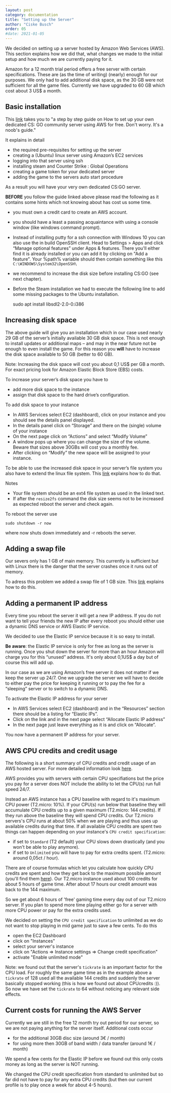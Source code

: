 ```yaml
---
layout: post
category: documentation
title: "Setting up the Server"
author: "Ciske Busch"
order: 05
#date: 2021-01-05
---
```


We decided on setting up a server hosted by Amazon Web Services (AWS). This section explains how we did that, what changes we made to the initial setup and how much we are currently paying for it.

Amazon for a 12 month trial period offers a free server with certain specifications. These are (as the time of writing) (nearly) enough for our purposes. We only had to add additional disk space, as the 30 GB were not sufficient for all the game files. Currently we have upgraded to 60 GB which cost about 3 US$ a month.

## Basic installation ##

This [link](https://www.reddit.com/r/GlobalOffensive/comments/hro0ct/setting_up_your_own_dedicated_cs_go_community/) takes you to "a step by step guide on How to set up your own dedicated CS: GO community server using AWS for free. Don't worry. It's a noob's guide."

It explains in detail
* the required pre-requisites for setting up the server
* creating a (Ubuntu) linux server using Amazon’s EC2 services
* logging into that server using ssh
* installing steam and Counter Strike : Global Operations
* creating a game token for your dedicated server
* adding the game to the servers auto start procedure

As a result you will have your very own dedicated CS:GO server.

**BEFORE** you follow the guide linked above please read the following as it contains some hints which not knowing about has cost us some time.

* you must own a credit card to create an AWS account.
* you should have a least a passing acquaintance with using a console window (like windows command prompt).
* Instead of installing putty for a ssh connection with Windows 10 you can also use the in build OpenSSH client. Head to Settings > Apps and click “Manage optional features” under Apps & features. There you'll either find it is already  installed or you can add it by clicking on "Add a feature". Your %path% variable should then contain something like this `C:\WINDOWS\System32\OpenSSH\`
* we recommend to increase the disk size before installing CS:GO (see next chapter).
* Before the Steam installation we had to execute the following line to add some missing packages to the Ubuntu installation.

    sudo apt install libsdl2-2.0-0:i386


## Increasing disk space ##
The above guide will give you an installation which in our case used nearly 29 GB of the server’s initially available 30 GB disk space. This is not enough to install updates or additional maps – and may in the near future not be enough to even install the game. For this reason you **will** have to increase the disk space available to 50 GB (better to 60 GB). 

Note: Increasing the disk space will cost you about 0,1 US$ per GB a month. For exact pricing look for Amazon Elastic Block Store (EBS) costs.

To increase your server’s disk space you have to
* add more disk space to the instance
* assign that disk space to the hard drive’s configuration.

To add disk space to your instance

* In AWS Services select EC2 (dashboard), click on your instance and you should see the details panel displayed.
* In the details panel click on “Storage” and there on the (single) volume of your instance
* On the next page click on “Actions” and select “Modify Volume”
* A window pops up where you can change the size of the volume. Beware that sizes above 30GBs will cost you a monthly fee.
* After clicking on “Modify” the new space will be assigned to your instance.

To be able to use the increased disk space in your server’s file system you also have to extend the linux file system. This [link](https://aws.amazon.com/de/premiumsupport/knowledge-center/extend-linux-file-system/) explains how to do that.

Notes

* Your file system should be an ext4 file system as used in the linked text.
* If after the `resize2fs` command the disk size seems not to be increased as expected reboot the server and check again.

To reboot the server use

	sudo shutdown -r now

where now shuts down immediately and -r reboots the server.


## Adding a swap file ##

Our severs only has 1 GB of main memory. This currently is sufficient but with Linux there is the danger that the server crashes once it runs out of memory.

To adress this problem we added a swap file of 1 GB size. This [link](https://linuxbeast.com/tutorials/aws/how-to-add-swap-space-on-ec2-ubuntu-18-04/) explains how to do this.

## Adding a permanent IP address ##

Every time you reboot the server it will get a new IP address. If you do not want to tell your friends the new IP after every reboot you should either use a dynamic DNS service or AWS Elastic IP service.

We decided to use the Elastic IP service because it is so easy to install.

**Be aware**: the Elastic IP service is only for free as long as the server is running. Once you shut down the server for more than an hour Amazon will charge you for this “unused” address. It's only about 0,1US$ a day but of course this will add up.

In our case as we are using Amazon’s free server it does not matter if we keep the server up 24/7. One we upgrade the server we will have to decide to either pay the price for keeping it running or to pay the fee for a “sleeping” server or to switch to a dynamic DNS.

To activate the Elastic IP address for your server

* In AWS Services select EC2 (dashboard) and in the “Resources” section there should be a listing for “Elastic IPs”.
* Click on the link and in the next page select “Allocate Elastic IP address”
* In the next page just leave everything as it is and click on “Allocate”.

You now have a permanent IP address for your server.


## AWS CPU credits and credit usage ##

The following is a short summary of CPU credits and credit usage of an AWS hosted server. For more detailed information look [here](https://docs.aws.amazon.com/AWSEC2/latest/UserGuide/burstable-credits-baseline-concepts.html).

AWS provides you with servers with certain CPU specifiations but the price you pay for a server does NOT include the ability to let the CPU(s) run full speed 24/7. 

Instead an AWS instance has a CPU baseline with regard to it's maximum CPU power (T2.micro: 10%). If your CPU(s) run below that baseline they will accumulate CPU credits up to a given maximum (T2.micro: 144 credits). If they run above the baseline they will spend CPU credits. Our T2.micro servers's CPU runs at about 50% when we are playing and thus uses up available credits during that time. If all available CPU credits are spent two things can happen depending on your instance's `CPU credit specification`:

* if set to `Standard` (T2 default) your CPU slows down drastically (and you won't be able to play anymore).
* if set to `Unlimited` you will have to pay for extra credits spent. (T2.micro: around 0,05ct / hour).

There are of course formulas which let you calculate how quickly CPU credits are spent and how they get back to the maximum possible amount (you'll find them [here](https://docs.aws.amazon.com/AWSEC2/latest/UserGuide/burstable-credits-baseline-concepts.html)). Our T2.micro instance used about 100 credits for about 5 hours of game time. After about 17 hours our credit amount was back to the 144 maximum. 

So we get about 6 hours of 'free' gaming time every day out of our T2.micro server. If you plan to spend more time playing either go for a server with more CPU power or pay for the extra credits used.

We decided on setting the `CPU credit specification` to unlimited as we do not want to stop playing in mid game just to save a few cents. To do this 
* open the EC2 Dashboard
* click on  "Instances"
* select your server's instance
* click on "Actions => Instance settings => Change credit specification"
* activate "Enable unlimited mode"

Note: we found out that the server's `tickrate` is an important factor for the CPU load. For roughly the same game time as in the example above a `tickrate` of 128 used all the available 144 credits and suddenly the server basically stopped working (this is how we found out about CPUcredits :)). So now we have set the `tickrate` to 64 without noticing any relevant side effects. 

## Current costs for running the AWS Server ##

Currently we are still in the free 12 month try out period for our server, so we are not paying anything for the server itself. Additional costs occur
- for the additional 30GB disc size (around 3€ / month)
- for using more then 30GB of band width / data transfer (around 1€ / month)

We spend a few cents for the Elastic IP before we found out this only costs money as long as the server is NOT running.

We changed the CPU credit specification from standard to unlimited but so far did not have to pay for any extra CPU credits (but then our current profile is to play once a week for about 4-5 hours).
